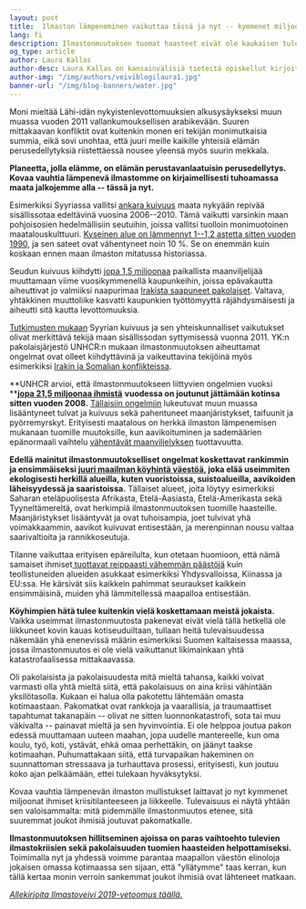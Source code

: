 ```yaml
---
layout: post
title:  Ilmaston lämpeneminen vaikuttaa tässä ja nyt -- kymmenet miljoonat ilmastopakolaiset ovat jo liikkeellä
lang: fi
description: Ilmastonmuutoksen tuomat haasteet eivät ole kaukaisen tulevaisuuden epämääräisiä ongelmia, vaan ne vaikuttavat jo -- tässä ja nyt. Kymmenet miljoonat ihmiset ovat jo joutuneet jättämään kotiseutunsa ilmaston lämpenemisen mukanaan tuomion luonnonmullistusten takia, ja heidän määränsä tulee vain lisääntymään tulevina vuosikymmeninä.
og_type: article
author: Laura Kallas
author-desc: Laura Kallas on kansainvälisiä tieteitä opiskellut kirjoittaja ja pohdiskelija. Hänen lempiajanvietteensä on Suomen puhtaassa luonnossa samoilu, ja hän haluaa, että voi tehdä niin tulevaisuudessakin.
author-img: "/img/authors/veiviblogilaura1.jpg"
banner-url: "/img/blog-banners/water.jpg"
---
```


Moni mieltää Lähi-idän nykyistenlevottomuuksien alkusysäykseksi muun muassa vuoden 2011 vallankumouksellisen arabikevään. Suuren mittakaavan konfliktit ovat kuitenkin monen eri tekijän monimutkaisia summia, eikä sovi unohtaa, että juuri meille kaikille yhteisiä elämän perusedellytyksiä riistettäessä nousee yleensä myös suurin mekkala.

**Planeetta, jolla elämme, on elämän perustavanlaatuisin perusedellytys. Kovaa vauhtia lämpenevä ilmastomme on kirjaimellisesti tuhoamassa maata jalkojemme alla -- tässä ja nyt.**

Esimerkiksi Syyriassa vallitsi [ankara kuivuus](https://www.maailma.net/uutiset/tutkimus-ilmastonmuutos-vaikutti-syyrian-sisallissodan-syttymiseen) maata nykyään repivää sisällissotaa edeltävinä vuosina 2006--2010. Tämä vaikutti varsinkin maan pohjoisosien hedelmällisiin seutuihin, joissa vallitsi tuolloin monimuotoinen maatalouskulttuuri. [Kyseinen alue on lämmennyt 1--1,2 astetta sitten vuoden 1990](https://www.pnas.org/content/early/2015/02/23/1421533112), ja sen sateet ovat vähentyneet noin 10 %. Se on enemmän kuin koskaan ennen maan ilmaston mitatussa historiassa.

Seudun kuivuus kiihdytti [jopa 1,5 miljoonaa](https://www.unhcr.org/news/latest/2016/11/581f52dc4/frequently-asked-questions-climate-change-disaster-displacement.html) paikallista maanviljelijää muuttamaan viime vuosikymmenellä kaupunkeihin, joissa epävakautta aiheuttivat jo valmiiksi naapurimaa [Irakista saapuneet pakolaiset](https://www.maailma.net/uutiset/tutkimus-ilmastonmuutos-vaikutti-syyrian-sisallissodan-syttymiseen). Valtava, yhtäkkinen muuttoliike kasvatti kaupunkien työttömyyttä räjähdysmäisesti ja aiheutti sitä kautta levottomuuksia.

[Tutkimusten mukaan](https://www.maailma.net/uutiset/tutkimus-ilmastonmuutos-vaikutti-syyrian-sisallissodan-syttymiseen) Syyrian kuivuus ja sen yhteiskunnalliset vaikutukset olivat merkittävä tekijä maan sisällissodan syttymisessä vuonna 2011. YK:n pakolaisjärjestö UNHCR:n mukaan ilmastonmuutoksen aiheuttamat ongelmat ovat olleet kiihdyttävinä ja vaikeuttavina tekijöinä myös esimerkiksi [Irakin ja Somalian konflikteissa](https://www.unhcr.org/news/latest/2016/11/581f52dc4/frequently-asked-questions-climate-change-disaster-displacement.html).

**UNHCR arvioi, että ilmastonmuutokseen liittyvien ongelmien vuoksi **[**jopa 21,5 miljoonaa ihmistä**](https://www.unhcr.org/news/latest/2016/11/581f52dc4/frequently-asked-questions-climate-change-disaster-displacement.html) **vuodessa on joutunut jättämään kotinsa sitten vuoden 2008.** [Tällaisiin ongelmiin](http://global.finland.fi/public/default.aspx?nodeid=39811&contentlan=1&culture=fi-FI) lukeutuvat muun muassa lisääntyneet tulvat ja kuivuus sekä pahentuneet maanjäristykset, taifuunit ja pyörremyrskyt. Erityisesti maatalous on herkkä ilmaston lämpenemisen mukanaan tuomille muutoksille, kun aavikoituminen ja sademäärien epänormaali vaihtelu [vähentävät maanviljelyksen](https://ilmasto-opas.fi/fi/ilmastonmuutos/vaikutukset/-/artikkeli/01a9776c-a223-4e5b-82ce-c58900bc591b/globaalit-sukupuolivaikutukset.html) tuottavuutta.

**Edellä mainitut ilmastonmuutokselliset ongelmat koskettavat rankimmin ja ensimmäiseksi [juuri maailman köyhintä väestöä](http://global.finland.fi/public/default.aspx?nodeid=39811&contentlan=1&culture=fi-FI), joka elää useimmiten ekologisesti herkillä alueilla, kuten vuoristoissa, suistoalueilla, aavikoiden läheisyydessä ja saaristoissa.** Tällaiset alueet, joita löytyy esimerkiksi Saharan eteläpuolisesta Afrikasta, Etelä-Aasiasta, Etelä-Amerikasta sekä Tyyneltämereltä, ovat herkimpiä ilmastonmuutoksen tuomille haasteille. Maanjäristykset lisääntyvät ja ovat tuhoisampia, joet tulvivat yhä voimakkaammin, aavikot kuivuvat entisestään, ja merenpinnan nousu valtaa saarivaltioita ja rannikkoseutuja.

Tilanne vaikuttaa erityisen epäreilulta, kun otetaan huomioon, että nämä samaiset ihmiset[ tuottavat reippaasti vähemmän päästöjä](https://yle.fi/aihe/artikkeli/2018/12/12/ilmastonmuutos-on-ihmiskunnan-kohtalonkysymys-tutki-kuka-paastoista-oikeastaan) kuin teollistuneiden alueiden asukkaat esimerkiksi Yhdysvalloissa, Kiinassa ja EU:ssa. He kärsivät siis kaikkein pahimmat seuraukset kaikkein ensimmäisinä, muiden yhä lämmitellessä maapalloa entisestään.

**Köyhimpien hätä tulee kuitenkin vielä koskettamaan meistä jokaista.** Vaikka useimmat ilmastonmuutosta pakenevat eivät vielä tällä hetkellä ole liikkuneet kovin kauas kotiseuduiltaan, tullaan heitä tulevaisuudessa näkemään yhä enenevissä määrin esimerkiksi Suomen kaltaisessa maassa, jossa ilmastonmuutos ei ole vielä vaikuttanut likimainkaan yhtä katastrofaalisessa mittakaavassa.

Oli pakolaisista ja pakolaisuudesta mitä mieltä tahansa, kaikki voivat varmasti olla yhtä mieltä siitä, että pakolaisuus on aina kriisi vähintään yksilötasolla. Kukaan ei halua olla pakotettu lähtemään omasta kotimaastaan. Pakomatkat ovat rankkoja ja vaarallisia, ja traumaattiset tapahtumat takanapäin -- olivat ne sitten luonnonkatastrofi, sota tai muu väkivalta -- painavat mieltä ja sen hyvinvointia. Ei ole helppoa joutua pakon edessä muuttamaan uuteen maahan, jopa uudelle mantereelle, kun oma koulu, työ, koti, ystävät, ehkä omaa perhettäkin, on jäänyt taakse kotimaahan. Puhumattakaan siitä, että turvapaikan hakeminen on suunnattoman stressaava ja turhauttava prosessi, erityisesti, kun joutuu koko ajan pelkäämään, ettei tulekaan hyväksytyksi.

Kovaa vauhtia lämpenevän ilmaston mullistukset laittavat jo nyt kymmenet miljoonat ihmiset kriisitilanteeseen ja liikkeelle. Tulevaisuus ei näytä yhtään sen valoisammalta: mitä pidemmälle ilmastonmuutos etenee, sitä suuremmat joukot ihmisiä joutuvat pakomatkalle.

**Ilmastonmuutoksen hillitseminen ajoissa on paras vaihtoehto tulevien ilmastokriisien sekä pakolaisuuden tuomien haasteiden helpottamiseksi.** Toimimalla nyt ja yhdessä voimme parantaa maapallon väestön elinoloja jokaisen omassa kotimaassa sen sijaan, että "yllätymme" taas kerran, kun tällä kertaa monin verroin sankemmat joukot ihmisiä ovat lähteneet matkaan.

[*Allekirjoita Ilmastoveivi 2019-vetoomus täällä.*](https://www.ilmastoveivi2019.fi/)